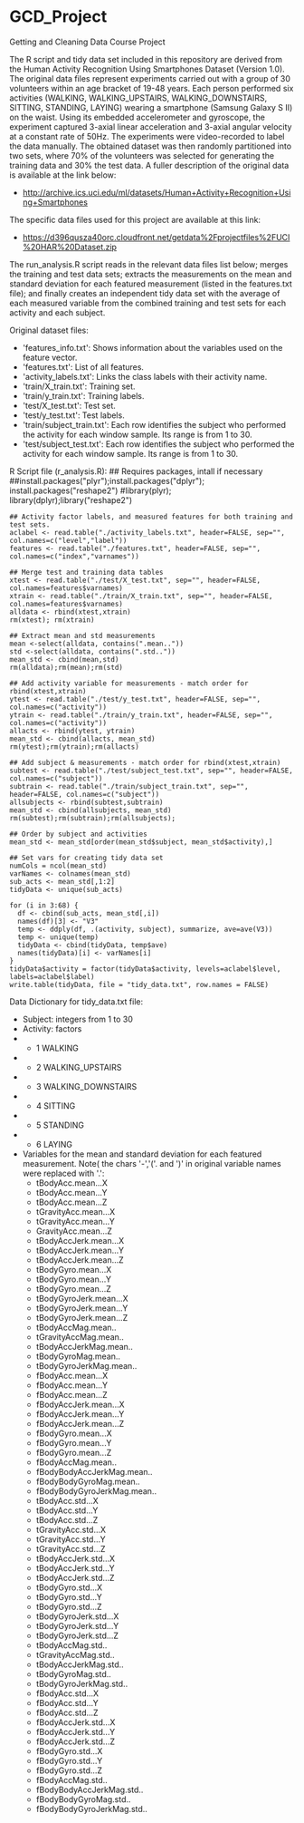 # GCD_Project
Getting and Cleaning Data Course Project

The R script and tidy data set included in this repository are derived from the Human Activity Recognition Using Smartphones Dataset (Version 1.0).  The original data files represent experiments carried out with a group of 30 volunteers within an age bracket of 19-48 years. Each person performed six activities (WALKING, WALKING_UPSTAIRS, WALKING_DOWNSTAIRS, SITTING, STANDING, LAYING) wearing a smartphone (Samsung Galaxy S II) on the waist.  Using its embedded accelerometer and gyroscope, the experiment captured 3-axial linear acceleration and 3-axial angular velocity at a constant rate of 50Hz. The experiments were video-recorded to label the data manually.  The obtained dataset was then randomly partitioned into two sets, where 70% of the volunteers was selected for generating the training data and 30% the test data. A fuller description of the original data is available at the link below:
  - http://archive.ics.uci.edu/ml/datasets/Human+Activity+Recognition+Using+Smartphones

The specific data files used for this project are available at this link: 
  - https://d396qusza40orc.cloudfront.net/getdata%2Fprojectfiles%2FUCI%20HAR%20Dataset.zip

The run_analysis.R script reads in the relevant data files list below;  merges the training and test data sets; extracts the measurements on the mean and standard deviation for each featured measurement (listed in the features.txt file); and finally creates an independent tidy data set with the average of each measured variable from the combined training and test sets for each activity and each subject.  

Original dataset files:
  - 'features_info.txt': Shows information about the variables used on the feature vector.
  - 'features.txt': List of all features.
  - 'activity_labels.txt': Links the class labels with their activity name.
  - 'train/X_train.txt': Training set.
  - 'train/y_train.txt': Training labels.
  - 'test/X_test.txt': Test set.
  - 'test/y_test.txt': Test labels.
  - 'train/subject_train.txt': Each row identifies the subject who performed the activity for each window sample. Its range is from 1 to 30. 
  - 'test/subject_test.txt': Each row identifies the subject who performed the activity for each window sample. Its range is from 1 to 30. 
  
R Script file (r_analysis.R):
    ## Requires packages, intall if necessary
    ##install.packages("plyr");install.packages("dplyr"); install.packages("reshape2")
    #library(plyr); library(dplyr);library("reshape2")
  
    ## Activity factor labels, and measured features for both training and test sets.
    aclabel <- read.table("./activity_labels.txt", header=FALSE, sep="", col.names=c("level","label"))
    features <- read.table("./features.txt", header=FALSE, sep="",  col.names=c("index","varnames"))
    
    ## Merge test and training data tables
    xtest <- read.table("./test/X_test.txt", sep="", header=FALSE, col.names=features$varnames) 
    xtrain <- read.table("./train/X_train.txt", sep="", header=FALSE, col.names=features$varnames)
    alldata <- rbind(xtest,xtrain)
    rm(xtest); rm(xtrain)
    
    ## Extract mean and std measurements  
    mean <-select(alldata, contains(".mean.."))
    std <-select(alldata, contains(".std.."))
    mean_std <- cbind(mean,std)  
    rm(alldata);rm(mean);rm(std)
  
    ## Add activity variable for measurements - match order for rbind(xtest,xtrain)
    ytest <- read.table("./test/y_test.txt", header=FALSE, sep="",  col.names=c("activity"))
    ytrain <- read.table("./train/y_train.txt", header=FALSE, sep="",  col.names=c("activity"))
    allacts <- rbind(ytest, ytrain)
    mean_std <- cbind(allacts, mean_std)
    rm(ytest);rm(ytrain);rm(allacts)
  
    ## Add subject & measurements - match order for rbind(xtest,xtrain)
    subtest <- read.table("./test/subject_test.txt", sep="", header=FALSE, col.names=c("subject"))  
    subtrain <- read.table("./train/subject_train.txt", sep="", header=FALSE, col.names=c("subject"))
    allsubjects <- rbind(subtest,subtrain)
    mean_std <- cbind(allsubjects, mean_std)
    rm(subtest);rm(subtrain);rm(allsubjects);
  
    ## Order by subject and activities
    mean_std <- mean_std[order(mean_std$subject, mean_std$activity),]
  
    ## Set vars for creating tidy data set
    numCols = ncol(mean_std)
    varNames <- colnames(mean_std) 
    sub_acts <- mean_std[,1:2]
    tidyData <- unique(sub_acts)
  
    for (i in 3:68) {
      df <- cbind(sub_acts, mean_std[,i])
      names(df)[3] <- "V3"
      temp <- ddply(df, .(activity, subject), summarize, ave=ave(V3))
      temp <- unique(temp)
      tidyData <- cbind(tidyData, temp$ave)
      names(tidyData)[i] <- varNames[i]               
    }
    tidyData$activity = factor(tidyData$activity, levels=aclabel$level, labels=aclabel$label)
    write.table(tidyData, file = "tidy_data.txt", row.names = FALSE)
 

Data Dictionary for tidy_data.txt file:
  - Subject: integers from 1 to 30
  - Activity: factors 
  - - 1 WALKING
  - - 2 WALKING_UPSTAIRS
  - - 3 WALKING_DOWNSTAIRS
  - - 4 SITTING
  - - 5 STANDING
  - - 6 LAYING
  - Variables for the mean and standard deviation for each featured measurement.  Note( the chars '-','('. and ')' in original variable names were replaced with '.':
    - tBodyAcc.mean...X
    - tBodyAcc.mean...Y
    - tBodyAcc.mean...Z
    - tGravityAcc.mean...X
    - tGravityAcc.mean...Y
    - GravityAcc.mean...Z
    - tBodyAccJerk.mean...X
    - tBodyAccJerk.mean...Y
    - tBodyAccJerk.mean...Z
    - tBodyGyro.mean...X
    - tBodyGyro.mean...Y
    - tBodyGyro.mean...Z
    - tBodyGyroJerk.mean...X
    - tBodyGyroJerk.mean...Y
    - tBodyGyroJerk.mean...Z
    - tBodyAccMag.mean..
    - tGravityAccMag.mean..
    - tBodyAccJerkMag.mean..
    - tBodyGyroMag.mean..
    - tBodyGyroJerkMag.mean..
    - fBodyAcc.mean...X
    - fBodyAcc.mean...Y
    - fBodyAcc.mean...Z
    - fBodyAccJerk.mean...X
    - fBodyAccJerk.mean...Y
    - fBodyAccJerk.mean...Z
    - fBodyGyro.mean...X
    - fBodyGyro.mean...Y
    - fBodyGyro.mean...Z
    - fBodyAccMag.mean..
    - fBodyBodyAccJerkMag.mean..
    - fBodyBodyGyroMag.mean.. 
    - fBodyBodyGyroJerkMag.mean.. 
    - tBodyAcc.std...X 
    - tBodyAcc.std...Y 
    - tBodyAcc.std...Z 
    - tGravityAcc.std...X 
    - tGravityAcc.std...Y 
    - tGravityAcc.std...Z 
    - tBodyAccJerk.std...X 
    - tBodyAccJerk.std...Y 
    - tBodyAccJerk.std...Z 
    - tBodyGyro.std...X 
    - tBodyGyro.std...Y 
    - tBodyGyro.std...Z 
    - tBodyGyroJerk.std...X 
    - tBodyGyroJerk.std...Y 
    - tBodyGyroJerk.std...Z 
    - tBodyAccMag.std.. 
    - tGravityAccMag.std.. 
    - tBodyAccJerkMag.std.. 
    - tBodyGyroMag.std.. 
    - tBodyGyroJerkMag.std.. 
    - fBodyAcc.std...X 
    - fBodyAcc.std...Y 
    - fBodyAcc.std...Z 
    - fBodyAccJerk.std...X 
    - fBodyAccJerk.std...Y 
    - fBodyAccJerk.std...Z 
    - fBodyGyro.std...X 
    - fBodyGyro.std...Y 
    - fBodyGyro.std...Z 
    - fBodyAccMag.std.. 
    - fBodyBodyAccJerkMag.std.. 
    - fBodyBodyGyroMag.std.. 
    - fBodyBodyGyroJerkMag.std..






